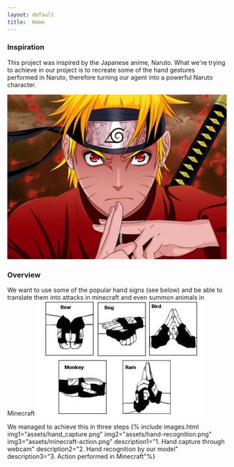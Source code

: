 ```yaml
---
layout: default
title:  Home
---
```


### Inspiration
This project was inspired by the Japanese anime, Naruto. What we're trying to achieve in our project is to recreate some of the hand gestures performed in Naruto, therefore turning our agent into a powerful Naruto character.

![Naruto](assets/naruto.png)

### Overview

We want to use some of the popular hand signs (see below) and be able to translate them into attacks in minecraft and even summon animals in Minecraft
![Hand Gestures](assets/hand-signs.jpg)

We managed to achieve this in three steps
{% include images.html img1="assets/hand_capture.png" img2="assets/hand-recognition.png" img3="assets/minecraft-action.png" description1="1. Hand capture through webcam" description2="2. Hand recognition by our model" description3="3. Action performed in Minecraft"%}

